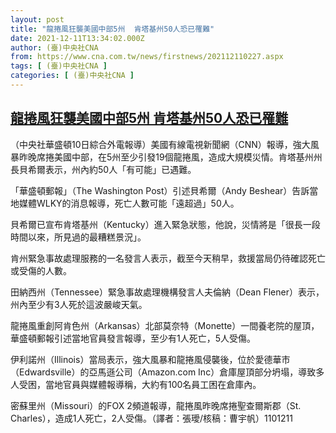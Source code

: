 ```yaml
---
layout: post
title: "龍捲風狂襲美國中部5州  肯塔基州50人恐已罹難"
date: 2021-12-11T13:34:02.000Z
author: (臺)中央社CNA
from: https://www.cna.com.tw/news/firstnews/202112110227.aspx
tags: [ (臺)中央社CNA ]
categories: [ (臺)中央社CNA ]
---
```

<!--1639229642000-->
[龍捲風狂襲美國中部5州  肯塔基州50人恐已罹難](https://www.cna.com.tw/news/firstnews/202112110227.aspx)
------

<div>
<div></div><div><p>（中央社華盛頓10日綜合外電報導）美國有線電視新聞網（CNN）報導，強大風暴昨晚席捲美國中部，在5州至少引發19個龍捲風，造成大規模災情。肯塔基州州長貝希爾表示，州內約50人「有可能」已遇難。</p><p>「華盛頓郵報」（The Washington Post）引述貝希爾（Andy Beshear）告訴當地媒體WLKY的消息報導，死亡人數可能「遠超過」50人。</p><p>貝希爾已宣布肯塔基州（Kentucky）進入緊急狀態，他說，災情將是「很長一段時間以來，所見過的最糟糕景況」。</p><p>肯州緊急事故處理服務的一名發言人表示，截至今天稍早，救援當局仍待確認死亡或受傷的人數。</p><p>田納西州（Tennessee）緊急事故處理機構發言人夫倫納（Dean Flener）表示，州內至少有3人死於這波嚴峻天氣。</p><p>龍捲風重創阿肯色州（Arkansas）北部莫奈特（Monette）一間養老院的屋頂，華盛頓郵報引述當地官員發言報導，至少有1人死亡，5人受傷。</p><p>伊利諾州（Illinois）當局表示，強大風暴和龍捲風侵襲後，位於愛德華市（Edwardsville）的亞馬遜公司（Amazon.com Inc）倉庫屋頂部分坍塌，導致多人受困，當地官員與媒體報導稱，大約有100名員工困在倉庫內。</p><p>密蘇里州（Missouri）的FOX 2頻道報導，龍捲風昨晚席捲聖查爾斯郡（St. Charles），造成1人死亡，2人受傷。（譯者：張璦/核稿：曹宇帆）1101211</p></div>
</div>
